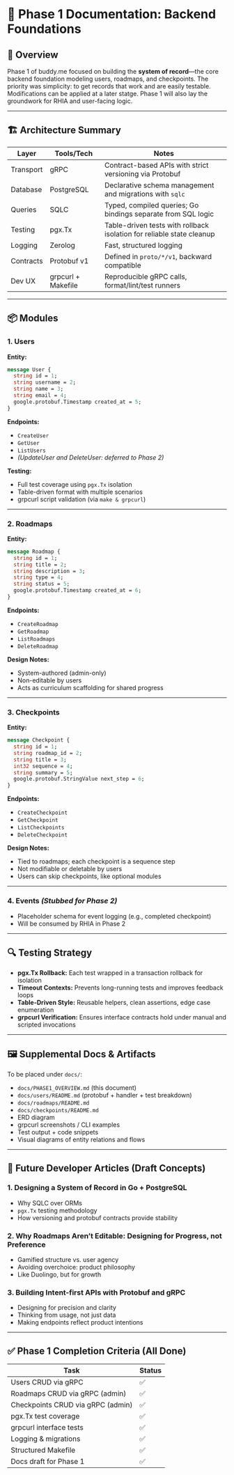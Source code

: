 # 📘 Phase 1 Documentation: Backend Foundations

## 🧭 Overview

Phase 1 of buddy.me focused on building the **system of record**—the core backend foundation modeling users, roadmaps, and checkpoints. The priority was simplicity: to get records that work and are easily testable. Modifications can be applied at a later statge. Phase 1 will also lay the groundwork for RHIA and user-facing logic.

---

## 🏗️ Architecture Summary

| Layer     | Tools/Tech         | Notes                                                                 |
| --------- | ------------------ | --------------------------------------------------------------------- |
| Transport | gRPC               | Contract-based APIs with strict versioning via Protobuf               |
| Database  | PostgreSQL         | Declarative schema management and migrations with `sqlc`              |
| Queries   | SQLC               | Typed, compiled queries; Go bindings separate from SQL logic          |
| Testing   | pgx.Tx             | Table-driven tests with rollback isolation for reliable state cleanup |
| Logging   | Zerolog            | Fast, structured logging                                              |
| Contracts | Protobuf v1        | Defined in `proto/*/v1`, backward compatible                          |
| Dev UX    | grpcurl + Makefile | Reproducible gRPC calls, format/lint/test runners                     |

---

## 📦 Modules

### 1. Users

**Entity:**

```protobuf
message User {
  string id = 1;
  string username = 2;
  string name = 3;
  string email = 4;
  google.protobuf.Timestamp created_at = 5;
}
```

**Endpoints:**

* `CreateUser`
* `GetUser`
* `ListUsers`
* *(UpdateUser and DeleteUser: deferred to Phase 2)*

**Testing:**

* Full test coverage using `pgx.Tx` isolation
* Table-driven format with multiple scenarios
* grpcurl script validation (via `make & grpcurl`)

---

### 2. Roadmaps

**Entity:**

```protobuf
message Roadmap {
  string id = 1;
  string title = 2;
  string description = 3;
  string type = 4;
  string status = 5;
  google.protobuf.Timestamp created_at = 6;
}
```

**Endpoints:**

* `CreateRoadmap`
* `GetRoadmap`
* `ListRoadmaps`
* `DeleteRoadmap`

**Design Notes:**

* System-authored (admin-only)
* Non-editable by users
* Acts as curriculum scaffolding for shared progress

---

### 3. Checkpoints

**Entity:**

```protobuf
message Checkpoint {
  string id = 1;
  string roadmap_id = 2;
  string title = 3;
  int32 sequence = 4;
  string summary = 5;
  google.protobuf.StringValue next_step = 6;
}
```

**Endpoints:**

* `CreateCheckpoint`
* `GetCheckpoint`
* `ListCheckpoints`
* `DeleteCheckpoint`

**Design Notes:**

* Tied to roadmaps; each checkpoint is a sequence step
* Not modifiable or deletable by users
* Users can skip checkpoints, like optional modules

---

### 4. Events *(Stubbed for Phase 2)*

* Placeholder schema for event logging (e.g., completed checkpoint)
* Will be consumed by RHIA in Phase 2

---

## 🔍 Testing Strategy

* **pgx.Tx Rollback:** Each test wrapped in a transaction rollback for isolation
* **Timeout Contexts:** Prevents long-running tests and improves feedback loops
* **Table-Driven Style:** Reusable helpers, clean assertions, edge case enumeration
* **grpcurl Verification:** Ensures interface contracts hold under manual and scripted invocations

---

## 🖼️ Supplemental Docs & Artifacts

To be placed under `docs/`:

* `docs/PHASE1_OVERVIEW.md` (this document)
* `docs/users/README.md` (protobuf + handler + test breakdown)
* `docs/roadmaps/README.md`
* `docs/checkpoints/README.md`
* ERD diagram
* grpcurl screenshots / CLI examples
* Test output + code snippets
* Visual diagrams of entity relations and flows

---

## 🧾 Future Developer Articles (Draft Concepts)

### 1. **Designing a System of Record in Go + PostgreSQL**

* Why SQLC over ORMs
* `pgx.Tx` testing methodology
* How versioning and protobuf contracts provide stability

### 2. **Why Roadmaps Aren’t Editable: Designing for Progress, not Preference**

* Gamified structure vs. user agency
* Avoiding overchoice: product philosophy
* Like Duolingo, but for growth

### 3. **Building Intent-first APIs with Protobuf and gRPC**

* Designing for precision and clarity
* Thinking from usage, not just data
* Making endpoints reflect product intentions

---

## ✅ Phase 1 Completion Criteria (All Done)

| Task                              | Status |
| --------------------------------- | ------ |
| Users CRUD via gRPC               | ✅      |
| Roadmaps CRUD via gRPC (admin)    | ✅      |
| Checkpoints CRUD via gRPC (admin) | ✅      |
| pgx.Tx test coverage              | ✅      |
| grpcurl interface tests           | ✅      |
| Logging & migrations              | ✅      |
| Structured Makefile               | ✅      |
| Docs draft for Phase 1            | ✅      |

